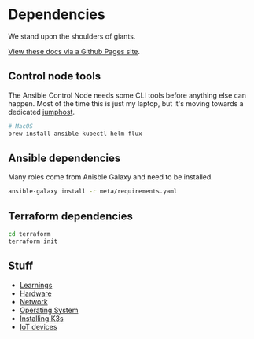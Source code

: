 # Dependencies

We stand upon the shoulders of giants.

[View these docs via a Github Pages site](https://whalecoiner.github.io/home/).

## Control node tools

The Ansible Control Node needs some CLI tools before anything else can happen. Most of the time this is just my laptop, but it's moving towards a dedicated [jumphost](/ansible/playbooks/server_jumphost.yaml).

```bash
# MacOS
brew install ansible kubectl helm flux
```

## Ansible dependencies

Many roles come from Anisble Galaxy and need to be installed.

```bash
ansible-galaxy install -r meta/requirements.yaml  
```

## Terraform dependencies
```bash
cd terraform
terraform init
```

## Stuff

- [Learnings](learnings/)
- [Hardware](hardware/)
- [Network](network/)
- [Operating System](operating-system.md)
- [Installing K3s](kubernetes.md)
- [IoT devices](devices/)
